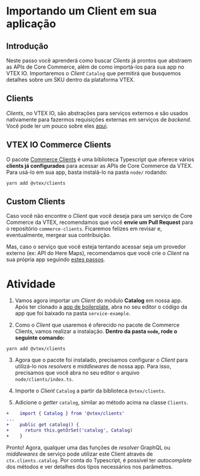 # Importando um Client em sua aplicação

## Introdução

Neste passo você aprenderá como buscar _Clients_ já prontos que abstraem as APIs de Core Commerce, além de como importá-los para sua app no VTEX IO. Importaremos o _Client_ `Catalog` que permitirá que busquemos detalhes sobre um SKU dentro da plataforma VTEX.

## Clients

_Clients_, no VTEX IO, são abstrações para serviços externos e são usados nativamente para fazermos requisições externas em serviços de _backend_. Você pode ler um pouco sobre eles [aqui](https://developers.vtex.com/vtex-developer-docs/docs/how-to-use-and-create-clients-on-vtex-io).

## VTEX IO Commerce Clients

O pacote [Commerce Clients](https://github.com/vtex/commerce-io-clients/blob/master/src/clients/catalog.ts) é uma biblioteca Typescript que oferece vários **clients já configurados** para acessar as APIs de Core Commerce da VTEX. Para usá-lo em sua app, basta instalá-lo na pasta `node/` rodando:

`yarn add @vtex/clients`

## Custom Clients

Caso você não encontre o _Client_ que você deseja para um serviço de Core Commerce da VTEX, recomendamos que você **envie um Pull Request** para o repositório `commerce-clients`. Ficaremos felizes em revisar e, eventualmente, mergear sua contribuição.

Mas, caso o serviço que você esteja tentando acessar seja um provedor externo (ex: API do Here Maps), recomendamos que você crie o _Client_ na sua própria app seguindo [estes passos](https://developers.vtex.com/vtex-developer-docs/docs/how-to-use-and-create-clients-on-vtex-io).

# Atividade

1. Vamos agora importar um _Client_ do módulo **Catalog** em nossa app. Após ter clonado a [app de boilerplate](https://github.com/vtex-apps/service-example), abra no seu editor o código da app que foi baixado na pasta `service-example`.

2. Como o _Client_ que usaremos é oferecido no pacote de Commerce Clients, vamos realizar a instalação. **Dentro da pasta `node`, rode o seguinte comando:**

`yarn add @vtex/clients`

3. Agora que o pacote foi instalado, precisamos configurar o _Client_ para utilizá-lo nos _resolvers_ e _middlewares_ de nossa app. Para isso, precisamos que você abra no seu editor o arquivo `node/clients/index.ts`.

4. Importe o _Client_ `Catalog` a partir da biblioteca `@vtex/clients`.
5. Adicione o _getter_ `catalog`, similar ao método acima na classe `Clients`.

```diff
+    import { Catalog } from '@vtex/clients'
...
+    public get catalog() {
+      return this.getOrSet('catalog', Catalog)
+    }
```

Pronto! Agora, qualquer uma das funções de _resolver_ GraphQL ou _middlewares_ de serviço pode utilizar este Client através de `ctx.clients.catalog`. Por conta do Typescript, é possível ter _autocomplete_ dos métodos e ver detalhes dos tipos necessários nos parâmetros.
